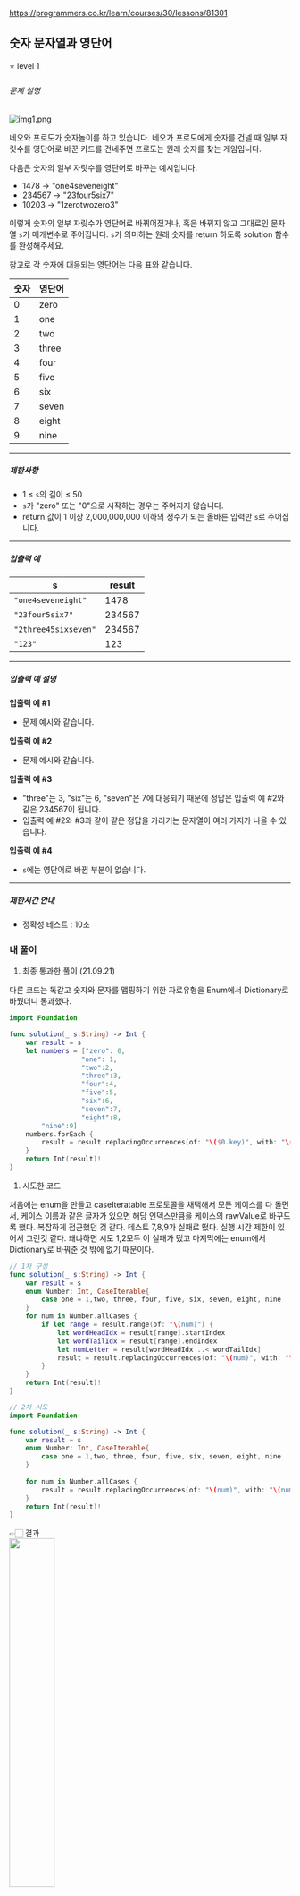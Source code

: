 https://programmers.co.kr/learn/courses/30/lessons/81301



## 숫자 문자열과 영단어

⭐️ level 1

###### 문제 설명

![img1.png](https://grepp-programmers.s3.ap-northeast-2.amazonaws.com/files/production/d31cb063-4025-4412-8cbc-6ac6909cf93e/img1.png)

네오와 프로도가 숫자놀이를 하고 있습니다. 네오가 프로도에게 숫자를 건넬 때 일부 자릿수를 영단어로 바꾼 카드를 건네주면 프로도는 원래 숫자를 찾는 게임입니다.

다음은 숫자의 일부 자릿수를 영단어로 바꾸는 예시입니다.

- 1478 → "one4seveneight"
- 234567 → "23four5six7"
- 10203 → "1zerotwozero3"

이렇게 숫자의 일부 자릿수가 영단어로 바뀌어졌거나, 혹은 바뀌지 않고 그대로인 문자열 `s`가 매개변수로 주어집니다. `s`가 의미하는 원래 숫자를 return 하도록 solution 함수를 완성해주세요.

참고로 각 숫자에 대응되는 영단어는 다음 표와 같습니다.

| 숫자 | 영단어 |
| ---- | ------ |
| 0    | zero   |
| 1    | one    |
| 2    | two    |
| 3    | three  |
| 4    | four   |
| 5    | five   |
| 6    | six    |
| 7    | seven  |
| 8    | eight  |
| 9    | nine   |

------

##### 제한사항

- 1 ≤ `s`의 길이 ≤ 50
- `s`가 "zero" 또는 "0"으로 시작하는 경우는 주어지지 않습니다.
- return 값이 1 이상 2,000,000,000 이하의 정수가 되는 올바른 입력만 `s`로 주어집니다.

------

##### 입출력 예

| s                    | result |
| -------------------- | ------ |
| `"one4seveneight"`   | 1478   |
| `"23four5six7"`      | 234567 |
| `"2three45sixseven"` | 234567 |
| `"123"`              | 123    |

------

##### 입출력 예 설명

**입출력 예 #1**

- 문제 예시와 같습니다.

**입출력 예 #2**

- 문제 예시와 같습니다.

**입출력 예 #3**

- "three"는 3, "six"는 6, "seven"은 7에 대응되기 때문에 정답은 입출력 예 #2와 같은 234567이 됩니다.
- 입출력 예 #2와 #3과 같이 같은 정답을 가리키는 문자열이 여러 가지가 나올 수 있습니다.

**입출력 예 #4**

- `s`에는 영단어로 바뀐 부분이 없습니다.

------

##### 제한시간 안내

- 정확성 테스트 : 10초

### 내 풀이
1. 최종 통과한 풀이 (21.09.21)

다른 코드는 똑같고 숫자와 문자를 맵핑하기 위한 자료유형을 Enum에서 Dictionary로 바꿨더니 통과했다.

```swift
import Foundation

func solution(_ s:String) -> Int {
    var result = s
    let numbers = ["zero": 0,
                  "one": 1,
                  "two":2,
                  "three":3,
                  "four":4,
                  "five":5,
                  "six":6,
                  "seven":7,
                  "eight":8,
        "nine":9]
    numbers.forEach {
        result = result.replacingOccurrences(of: "\($0.key)", with: "\($0.value)")
    }
    return Int(result)!
}
```

1. 시도한 코드

처음에는 enum을 만들고 caseIteratable 프로토콜을 채택해서 모든 케이스를 다 돌면서, 케이스 이름과 같은 글자가 있으면 해당 인덱스만큼을 케이스의 rawValue로 바꾸도록 했다. 복잡하게 접근했던 것 같다.
테스트 7,8,9가 실패로 떴다. 실행 시간 제한이 있어서 그런것 같다. 왜냐하면 시도 1,2모두 이 실패가 떴고 마지막에는 enum에서 Dictionary로 바꿔준 것 밖에 없기 때문이다.


```swift
// 1차 구성
func solution(_ s:String) -> Int {
    var result = s
    enum Number: Int, CaseIterable{
        case one = 1,two, three, four, five, six, seven, eight, nine
    }
    for num in Number.allCases {
        if let range = result.range(of: "\(num)") {
            let wordHeadIdx = result[range].startIndex 
            let wordTailIdx = result[range].endIndex 
            let numLetter = result[wordHeadIdx ..< wordTailIdx] 
            result = result.replacingOccurrences(of: "\(num)", with: "\(num.rawValue)")
        }
    }
    return Int(result)!
}

// 2차 시도
import Foundation

func solution(_ s:String) -> Int {
    var result = s
    enum Number: Int, CaseIterable{
        case one = 1,two, three, four, five, six, seven, eight, nine
    }
    
    for num in Number.allCases {
        result = result.replacingOccurrences(of: "\(num)", with: "\(num.rawValue)")
    }
    return Int(result)!
}
```

👉🏻 결과  
<img src = "https://i.imgur.com/CLsolv3.png" width = "40%">

### ✍🏻  

1. Enum보다 Dictionary 를 이용한게 더 빠른 것 같다
정확하게 체크해보지는 않았다.(추측) 추후에 확인해볼 예정이다.

2. String 문자열에서 원하는 글자의 위치(index) 얻는 방법
  ```swift
  let result = "Hi, It's me. I was wondering if..."
   if let range = result.range(of: "me") {
            let wordHeadIdx = result[range].startIndex 
            let wordTailIdx = result[range].endIndex 
            let numLetter = result[wordHeadIdx ..< wordTailIdx] 
        }
  ```
  2. 최종 통과한 풀이 (22.03.15)
  ```swift
  import Foundation

func solution(_ s:String) -> Int {
    
    let allNums = ["ze":[4,0],"on":[3,1],"tw":[3,2],"th":[5,3],"fo":[4,4],"fi":[4,5],"si":[3,6],"se":[5,7],"ei":[5,8],"ni":[4,9]]
    var answer:String = ""
    let characters = s.map{$0}
    var counting = 0
    
    while counting < s.count {
        if characters[counting].isNumber {
            answer += String(characters[counting])
            counting += 1
        } else {
            let str = String(characters[counting...counting+1])
            answer += String(allNums[str]![1])
            counting += allNums[str]![0]
        }
    }
    
    return Int(answer)!
}
  ```

👉🏻 결과  
<img src = "https://i.imgur.com/HnZVPfY.png" width = "50%">